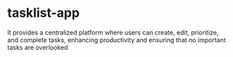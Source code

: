# tasklist-app
It provides a centralized platform where users can create, edit, prioritize, and complete tasks, enhancing productivity and ensuring that no important tasks are overlooked
